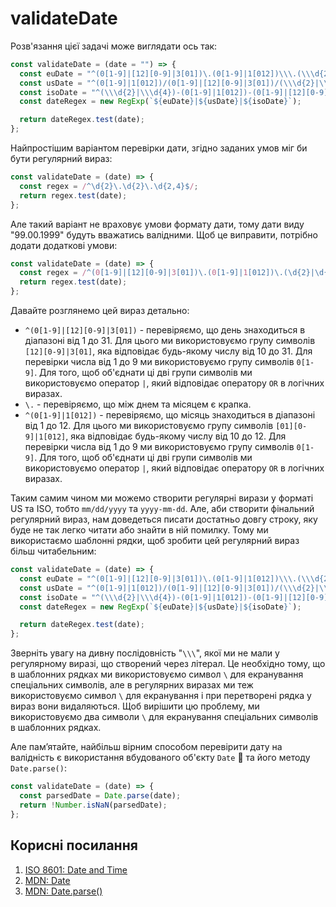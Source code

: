 # validateDate

Розв'язання цієї задачі може виглядати ось так:

```js
const validateDate = (date = "") => {
  const euDate = "^(0[1-9]|[12][0-9]|3[01])\.(0[1-9]|1[012])\\\.(\\\d{2}|\\\d{4})$";
  const usDate = "^(0[1-9]|1[012])/(0[1-9]|[12][0-9]|3[01])/(\\\d{2}|\\\d{4})$";
  const isoDate = "^(\\\d{2}|\\\d{4})-(0[1-9]|1[012])-(0[1-9]|[12][0-9]|3[01])$";
  const dateRegex = new RegExp(`${euDate}|${usDate}|${isoDate}`);

  return dateRegex.test(date);
};
```

Найпростішим варіантом перевірки дати, згідно заданих умов міг би бути регулярний вираз:

```js
const validateDate = (date) => {
  const regex = /^\d{2}\.\d{2}\.\d{2,4}$/;
  return regex.test(date);
};
```

Але такий варіант не враховує умови формату дати, тому дати виду "99.00.1999" будуть вважатись валідними. Щоб це виправити, потрібно додати додаткові умови:

```js
const validateDate = (date) => {
  const regex = /^(0[1-9]|[12][0-9]|3[01])\.(0[1-9]|1[012])\.(\d{2}|\d{4})$/;
  return regex.test(date);
};
```

Давайте розглянемо цей вираз детально:

- `^(0[1-9]|[12][0-9]|3[01])` - перевіряємо, що день знаходиться в діапазоні від 1 до 31. Для цього ми використовуємо групу символів `[12][0-9]|3[01]`, яка відповідає будь-якому числу від 10 до 31. Для перевірки числа від 1 до 9 ми використовуємо групу символів `0[1-9]`. Для того, щоб об'єднати ці дві групи символів ми використовуємо оператор `|`, який відповідає оператору `OR` в логічних виразах.
- `\.` - перевіряємо, що між днем та місяцем є крапка.
- `^(0[1-9]|1[012])` - перевіряємо, що місяць знаходиться в діапазоні від 1 до 12. Для цього ми використовуємо групу символів `[01][0-9]|1[012]`, яка відповідає будь-якому числу від 10 до 12. Для перевірки числа від 1 до 9 ми використовуємо групу символів `0[1-9]`. Для того, щоб об'єднати ці дві групи символів ми використовуємо оператор `|`, який відповідає оператору `OR` в логічних виразах.

Таким самим чином ми можемо створити регулярні вирази у форматі US та ISO, тобто `mm/dd/yyyy` та `yyyy-mm-dd`. Але, аби створити фінальний регулярний вираз, нам доведеться писати достатньо довгу строку, яку буде не так легко читати або знайти в ній помилку. Тому ми використаємо шаблонні рядки, щоб зробити цей регулярний вираз більш читабельним:

```js
const validateDate = (date) => {
  const euDate = "^(0[1-9]|[12][0-9]|3[01])\.(0[1-9]|1[012])\\\.(\\\d{2}|\\\d{4})$";
  const usDate = "^(0[1-9]|1[012])/(0[1-9]|[12][0-9]|3[01])/(\\\d{2}|\\\d{4})$";
  const isoDate = "^(\\\d{2}|\\\d{4})-(0[1-9]|1[012])-(0[1-9]|[12][0-9]|3[01])$";
  const dateRegex = new RegExp(`${euDate}|${usDate}|${isoDate}`);

  return dateRegex.test(date);
};
```

Зверніть увагу на дивну послідовність "`\\\`", якої ми не мали у регулярному виразі, що створений через літерал. Це необхідно тому, що в шаблонних рядках ми використовуємо символ `\` для екранування спеціальних символів, але в регулярних виразах ми теж використовуємо символ `\` для екранування і при перетворені рядка у вираз вони видаляються. Щоб вирішити цю проблему, ми використовуємо два символи `\` для екранування спеціальних символів в шаблонних рядках.

Але памʼятайте, найбільш вірним способом перевірити дату на валідність є використання вбудованого об'єкту `Date` 🤗 та його методу `Date.parse()`:

```js
const validateDate = (date) => {
  const parsedDate = Date.parse(date);
  return !Number.isNaN(parsedDate);
};
```

## Корисні посилання

1. [ISO 8601: Date and Time](https://en.wikipedia.org/wiki/ISO_8601)
2. [MDN: Date](https://developer.mozilla.org/en-US/docs/Web/JavaScript/Reference/Global_Objects/Date)
3. [MDN: Date.parse()](https://developer.mozilla.org/en-US/docs/Web/JavaScript/Reference/Global_Objects/Date/parse)
